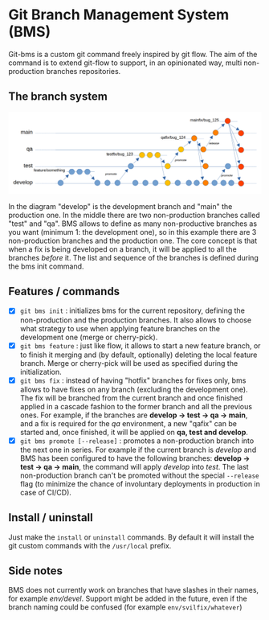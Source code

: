 # Git Branch Management System (BMS)

Git-bms is a custom git command freely inspired by git flow. The aim of the command is to extend git-flow to support, in an opinionated way, multi non-production branches repositories.

## The branch system

![Branching system](docs/branching_system.png)

In the diagram "develop" is the development branch and "main" the production one. In the middle there are two non-production branches called "test" and "qa". BMS allows to define as many non-productive branches as you want (minimum 1: the development one), so in this example there are 3 non-production branches and the production one. The core concept is that when a fix is being developed on a branch, it will be applied to all the branches *before* it. The list and sequence of the branches is defined during the bms init command.

## Features / commands

- [x] `git bms init` : initializes bms for the current repository, defining the non-production and the production branches. It also allows to choose what strategy to use when applying feature branches on the development one (merge or cherry-pick).
- [x] `git bms feature` : just like flow, it allows to start a new feature branch, or to finish it merging and (by default, optionally) deleting the local feature branch. Merge or cherry-pick will be used as specified during the initialization.
- [x] `git bms fix` : instead of having "hotfix" branches for fixes only, bms allows to have fixes on any branch (excluding the development one). The fix will be branched from the current branch and once finished applied in a cascade fashion to the former branch and all the previous ones. For example, if the branches are **develop -> test -> qa -> main**, and a fix is required for the *qa* environment, a new "qafix" can be started and, once finished, it will be applied on **qa, test and develop**.
- [x] `git bms promote [--release]` : promotes a non-production branch into the next one in series. For example if the current branch is *develop* and BMS has been configured to have the following branches: **develop -> test -> qa -> main**, the command will apply *develop* into *test*. The last non-production branch can't be promoted without the special `--release` flag (to minimize the chance of involuntary deployments in production in case of CI/CD).

## Install / uninstall
Just make the `install` or `uninstall` commands. By default it will install the git custom commands with the `/usr/local` prefix.

## Side notes
BMS does not currently work on branches that have slashes in their names, for example *env/devel*. Support might be added in the future, even if the branch naming could be confused (for example `env/svilfix/whatever`)
